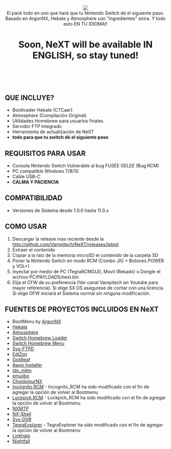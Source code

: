 <p align="center">
<a href="https://github.com/Vampitech/NeXT/releases">
<image src="https://user-images.githubusercontent.com/43819059/108298211-92e6bf80-716a-11eb-8f0c-1bdd2f578300.jpg"></a>
<br>
El pack todo en uno que hará que tu Nintendo Switch dé el siguiente paso. Basado en ArgonNX, Hekate y Atmosphere con "ingredientes" extra. Y todo esto EN TU IDIOMA!!
<br>
<h1 align="center">Soon, NeXT will be available IN ENGLISH, so stay tuned!<h1>
<br>
</p>

## QUE INCLUYE?
* Bootloader Hekate (CTCaer)
* Atmosphere (Compilación Original)
* Utilidades Homebrew para usuarios finales.
* Servidor FTP Integrado
* Herramienta de actualización de NeXT
* **todo para que tu switch dé el siguiente paso**

## REQUISITOS PARA USAR
* Consola Nintendo Switch Vulnerable al bug FUSÉE GELEE (Bug RCM)
* PC compatible Windows 7/8/10
* Cable USB-C
* **CALMA Y PACIENCIA**

## COMPATIBILIDAD
* Versiones de Sistema desde 1.0.0 hasta 11.0.x

## COMO USAR
1. Descargar la release mas reciente desde la http://github.com/Vampitech/NeXT/releases/latest
2. Extraer el contenido
3. Copiar a la raiz de la memoria microSD el contenido de la carpeta SD
5. Poner la Nintendo Switch en modo RCM (Combo JIG + Botones POWER y VOL+)
4. Inyectar por medio de PC (TegraRCMGUI), Movil (Rekado) o Dongle el archivo PC/PAYLOADS/next.bin
6. Elija el CFW de su preferencia (Ver canal Vampitech en Youtube para mayor referencia). Si elige SX OS asegurese de contar con una licencia. Si elige OFW iniciará el Sistema normal sin ninguna modificación.


## FUENTES DE PROYECTOS INCLUIDOS EN NeXT
* BootMenu by [ArgonNX](https://github.com/Guillem96/argon-nx)
* [Hekate](https://github.com/CTCaer/hekate)
* [Atmosphère](https://github.com/Atmosphere-NX/Atmosphere)
* [Switch Homebrew Loader](https://github.com/switchbrew/nx-hbloader)
* [Switch Homebrew Menu](https://github.com/switchbrew/nx-hbmenu)
* [Sys-FTPD](https://github.com/jakibaki/sys-ftpd) 
* [EdiZon](https://github.com/thomasnet-mc/EdiZon)
* [Goldleaf](https://github.com/XorTroll/Goldleaf)
* [Awoo Installer](https://github.com/Huntereb/Awoo-Installer)
* [ldn_mitm](https://github.com/spacemeowx2/ldn_mitm)
* [emuiibo](https://github.com/XorTroll/emuiibo)
* [ChoidujourNX](https://switchtools.sshnuke.net/)
* [Incógnito RCM](https://github.com/jimzrt/Incognito_RCM) - Incognito_RCM ha sido modificado con el fin de agregar la opción de volver al Bootmenu
* [Lockpick RCM](https://github.com/shchmue/Lockpick_RCM) - Lockpick_RCM ha sido modificado con el fin de agregar la opción de volver al Bootmenu
* [NXMTP](https://github.com/liuervehc/nxmtp/)
* [NX-Shell](https://github.com/joel16/NX-Shell)
* [Sys-DVR](https://github.com/exelix11/SysDVR/)
* [TegraExplorer](https://github.com/suchmememanyskill/TegraExplorer/) - TegraExplorer ha sido modificado con el fin de agregar la opción de volver al Bootmenu
* [Linkhalo](https://github.com/rdmrocha/linkalho)
* [Nightfall](https://github.com/D3fau4/NightFall)

